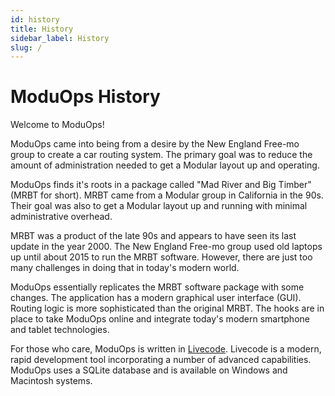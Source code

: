 ```yaml
---
id: history
title: History
sidebar_label: History
slug: /
---
```


# ModuOps History

Welcome to ModuOps!

ModuOps came into being from a desire by the New England Free-mo group to create a car routing system. The primary goal was to reduce the amount of administration needed to get a Modular layout up and operating.

ModuOps finds it's roots in a package called "Mad River and Big Timber" \(MRBT for short\). MRBT came from a Modular group in California in the 90s. Their goal was also to get a Modular layout up and running with minimal administrative overhead.

MRBT was a product of the late 90s and appears to have seen its last update in the year 2000. The New England Free-mo group used old laptops up until about 2015 to run the MRBT software. However, there are just too many challenges in doing that in today's modern world.

ModuOps essentially replicates the MRBT software package with some changes. The application has a modern graphical user interface \(GUI\). Routing logic is more sophisticated than the original MRBT. The hooks are in place to take ModuOps online and integrate today's modern smartphone and tablet technologies.

For those who care, ModuOps is written in [Livecode](https://livecode.com). Livecode is a modern, rapid development tool incorporating a number of advanced capabilities. ModuOps uses a SQLite database and is available on Windows and Macintosh systems.
